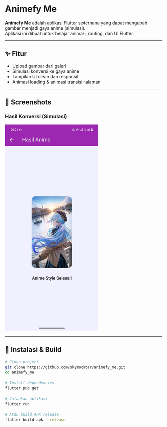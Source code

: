 # Animefy Me

**Animefy Me** adalah aplikasi Flutter sederhana yang dapat mengubah gambar menjadi gaya anime (simulasi).  
Aplikasi ini dibuat untuk belajar animasi, routing, dan UI Flutter.

---

## ✨ Fitur
- Upload gambar dari galeri
- Simulasi konversi ke gaya anime
- Tampilan UI clean dan responsif
- Animasi loading & animasi transisi halaman

---

## 📸 Screenshots

### Hasil Konversi (Simulasi)
<img src="screenshots/hasil_anime.jpeg" width="300"/>

---

## 🚀 Instalasi & Build

```bash
# Clone project
git clone https://github.com/skymochtar/animefy_me.git
cd animefy_me

# Install dependencies
flutter pub get

# Jalankan aplikasi
flutter run

# Atau build APK release
flutter build apk --release
